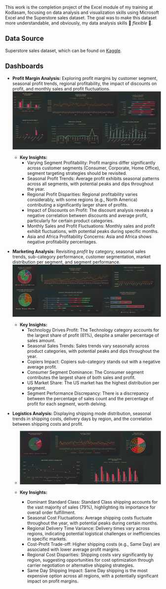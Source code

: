 This work is the completion project of the Excel module of my training at Kodlasam, focusing on data analysis and visualization skills using Microsoft Excel and the Superstore sales dataset. The goal was to make this dataset more understandable, and obviously, my data analysis skills 💪 *flexible* 💪.

## Data Source

Superstore sales dataset, which can be found on [Kaggle](https://www.kaggle.com/datasets/rohitsahoo/sales-forecasting).

## Dashboards

*   **Profit Margin Analysis:** Exploring profit margins by customer segment, seasonal profit trends, regional profitability, the impact of discounts on profit, and monthly sales and profit fluctuations.
       ![Profit Margin Dashboard](png/profit.png)

    *   **Key Insights:**
        *   Varying Segment Profitability: Profit margins differ significantly across customer segments (Consumer, Corporate, Home Office), segment targeting strategies should be revisited.
        *   Seasonal Profit Trends: Average profit exhibits seasonal patterns across all segments, with potential peaks and dips throughout the year.
        *   Regional Profit Disparities: Regional profitability varies considerably, with some regions (e.g., North America) contributing a significantly larger share of profits.
        *   Impact of Discounts on Profit: The discount analysis reveals a negative correlation between discounts and average profit, particularly for certain product categories.
        *   Monthly Sales and Profit Fluctuations: Monthly sales and profit exhibit fluctuations, with potential peaks during specific months.
        *   Asia and Africa Profitability Concerns: Asia and Africa shows negative profitability percentages.
 

*   **Marketing Analysis:** Revisiting *profit* by category, seasonal sales trends, sub-category performance, customer segmentation, market distribution per segment, and segment performance.
       ![Marketing Dashboard](png/marketing.png)

    *   **Key Insights:**
        *   Technology Drives Profit: The Technology category accounts for the largest share of profit (61%), despite a smaller percentage of sales amount.
        *   Seasonal Sales Trends: Sales trends vary seasonally across product categories, with potential peaks and dips throughout the year.
        *   Copiers Impact: Copiers sub-category stands out with a negative average profit.
        *   Consumer Segment Dominance: The Consumer segment contributes the largest share of both sales and profit.
        *   US Market Share: The US market has the highest distribution per segment.
        *   Segment Performance Discrepancy: There is a discrepancy between the percentage of sales count and the percentage of profit for each segment, worth delving.

*   **Logistics Analysis:** Displaying shipping mode distribution, seasonal trends in shipping costs, delivery days by region, and the correlation between shipping costs and profit.
    *   ![Shipping Analysis Dashboard](png/logistics.png)

    *   **Key Insights:**
        *   Dominant Standard Class: Standard Class shipping accounts for the vast majority of sales (79%), highlighting its importance for overall order fulfillment.
        *   Seasonal Cost Fluctuations: Average shipping costs fluctuate throughout the year, with potential peaks during certain months.
        *   Regional Delivery Time Variance: Delivery times vary across regions, indicating potential logistical challenges or inefficiencies in specific markets.
        *   Cost-Profit Trade-off: Higher shipping costs (e.g., Same Day) are associated with lower average profit margins.
        *   Regional Cost Disparities: Shipping costs vary significantly by region, suggesting opportunities for cost optimization through carrier negotiation or alternative shipping strategies.
        *   Same Day Shipping Impact: Same Day shipping is the most expensive option across all regions, with a potentially significant impact on profit margins.
